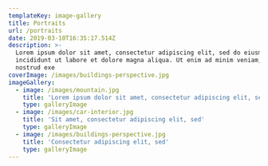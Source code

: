 ```yaml
---
templateKey: image-gallery
title: Portraits
url: /portraits
date: 2019-03-10T16:35:17.514Z
description: >-
  Lorem ipsum dolor sit amet, consectetur adipiscing elit, sed do eiusmod tempor
  incididunt ut labore et dolore magna aliqua. Ut enim ad minim veniam, quis
  nostrud exe
coverImage: /images/buildings-perspective.jpg
imageGallery:
  - image: /images/mountain.jpg
    title: 'Lorem ipsum dolor sit amet, consectetur adipiscing elit, sed'
    type: galleryImage
  - image: /images/car-interior.jpg
    title: 'Sit amet, consectetur adipiscing elit, sed'
    type: galleryImage
  - image: /images/buildings-perspective.jpg
    title: 'Consectetur adipiscing elit, sed'
    type: galleryImage
---
```


